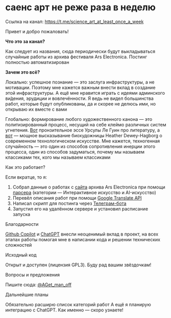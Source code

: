 # саенс арт не реже раза в неделю

Ссылка на канал: https://t.me/science_art_at_least_once_a_week

Привет и добро пожаловать!

**Что это за канал?**

Как следует из названия, сюда периодически будут выкладываться случайные работы из архива фестиваля Ars Electronica. Постинг полностью автоматизирован

**Зачем это всё?**

Локально: успешное познание — это заслуга инфраструктуры, а не мотивации. Поэтому мне кажется важным внести вклад в создание этой инфраструктуры. А ещё мне нравится играть с идеями админского ви́дения, эрудиции и вовлечённости. Я ведь не видел большинства работ, которые будут опубликованы, да и скорее не делюсь ими, но открываю их вместе с вами

Глобально: формирование любого художественного канона — это политизированный процесс, несущий на себе клеймо различных систем угнетения. [Вот](https://syg.ma/@ekaterina-zakharkiv/ursula-k-lie-guin-ischiezaiushchiie-babushki) пронзительное эссе Урсулы Ле Гуин про литературу, а [вот](https://deweyhagborg.com/projects/kissmyars) — мощное высказывание биохудожницы Heather Dewey-Hagborg о современном технологическом искусстве. Мне кажется, техногенная случайность — это один из способов сопротивления инерции этого процесса, один из способов задуматься, почему мы называем классиками тех, кого мы называем классиками

Как это работает?

Если вкратце, то я:
1. Собрал данные о работах с [сайта](https://archive.aec.at/prix/) архива Ars Electronica при помощи [парсера](https://github.com/andreygetmanov/ars_electronica_parser) (категории — Интерактивное искусство и AI-искусство)
2. Перевёл описания работ при помощи [Google Translate API](https://cloud.google.com/translate)
3. Написал скрипт для постинга через [Телеграм-бота](https://core.telegram.org/bots/api)
4. Запустил его на удалённом сервере и установил расписание запуска

Благодарности

[Github Copilot](https://github.com/features/copilot) и [ChatGPT](http://chat.openai.com/) внесли неоценимый вклад в проект, на всех этапах работы помогая мне в написании кода и решении технических сложностей

Исходный код

Открыт и доступен (лицензия GPL3). Буду рад вашим звёздочкам!

Вопросы и предложения

Пишите сюда: [@AGet_man_off](https://t.me/AGet_man_off)

Дальнейшие планы

Обязательно расширю список категорий работ
А ещё я планирую интеграцию с ChatGPT. Как именно — скоро узнаете!
